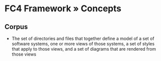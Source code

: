 # FC4 Framework » Concepts

## Corpus

* The set of directories and files that together define a model of a set of
  software systems, one or more views of those systems, a set of styles that
  apply to those views, and a set of diagrams that are rendered from those views

